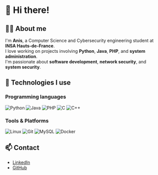 # 👋 Hi there!

## 🙋‍♂️ About me  
I'm **Anis**, a Computer Science and Cybersecurity engineering student at **INSA Hauts-de-France**.  
I love working on projects involving **Python**, **Java**, **PHP**, and **system administration**.  
I'm passionate about **software development**, **network security**, and **system security**.  

## 🚀 Technologies I use  
### Programming languages  
![Python](https://img.shields.io/badge/-Python-blue) ![Java](https://img.shields.io/badge/-Java-red) ![PHP](https://img.shields.io/badge/-PHP-777BB4) ![C](https://img.shields.io/badge/-C-blue) ![C++](https://img.shields.io/badge/-C++-00599C)

### Tools & Platforms  
![Linux](https://img.shields.io/badge/-Linux-yellow) ![Git](https://img.shields.io/badge/-Git-orange) ![MySQL](https://img.shields.io/badge/-MySQL-blue) ![Docker](https://img.shields.io/badge/-Docker-2496ED)

## 📫 Contact  
- [LinkedIn](https://www.linkedin.com/in/anis-bougherbal-b0783a263/)  
- [GitHub](https://github.com/AniBhh224)  
